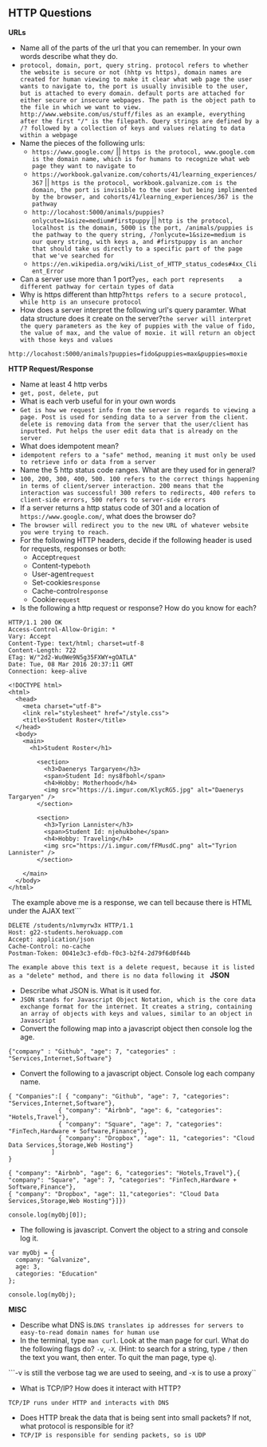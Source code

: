 ## HTTP Questions

__URLs__

* Name all of the parts of the url that you can remember.  In your own words describe what they do.
* ```protocol, domain, port, query string. protocol refers to whether the website is secure or not (hhtp vs https), domain names are created for human viewing to make it clear what web page the user wants to navigate to, the port is usually invisible to the user, but is attached to every domain. default ports are attached for either secure or insecure webpages. The path is the object path to the file in which we want to view. http://www.website.com/us/stuff/files as an example, everything after the first "/" is the filepath. Query strings are defined by a /? followed by a collection of keys and values relating to data within a webpage```
* Name the pieces of the following urls:
	* `https://www.google.com/` || ```https is the protocol, www.google.com is the domain name, which is for humans to recognize what web page they want to navigate to```
	* `https://workbook.galvanize.com/cohorts/41/learning_experiences/367` || ```https is the protocol, workbook.galvanize.com is the domain, the port is invisible to the user but being implimented by the browser, and cohorts/41/learning_experiences/367 is the pathway ```
	* `http://locahost:5000/animals/puppies?onlycute=1&size=medium#firstpuppy` || ```http is the protocol, localhost is the domain, 5000 is the port, /animals/puppies is the pathway to the query string, /?onlycute=1&size=medium is our query string, with keys a, and #firstpuppy is an anchor that should take us directly to a specific part of the page that we've searched for```
	* `https://en.wikipedia.org/wiki/List_of_HTTP_status_codes#4xx_Client_Error`
* Can a server use more than 1 port?```yes, each port represents	a different pathway for certain types of data```
* Why is https different than http?```https refers to a secure protocol, while http is an unsecure protocol```
* How does a server interpret the following url's query paramter.  What data structure does it create on the server?```the server will interpret the query parameters as the key of puppies with the value of fido, the value of max, and the value of moxie. it will return an object with those keys and values```

```
http://locahost:5000/animals?puppies=fido&puppies=max&puppies=moxie
```

__HTTP Request/Response__

* Name at least 4 http verbs
* ```get, post, delete, put```
* What is each verb useful for in your own words
* ```Get is how we request info from the server in regards to viewing a page. Post is used for sending data to a server from the client. delete is removing data from the server that the user/client has inputted. Put helps the user edit data that is already on the server```
* What does idempotent mean?
* ```idempotent refers to a "safe" method, meaning it must only be used to retrieve info or data from a server  ```
* Name the 5 http status code ranges.  What are they used for in general?
*  ```100, 200, 300, 400, 500. 100 refers to the correct things happening in terms of client/server interaction. 200 means that the interaction was successful! 300 refers to redirects, 400 refers to client-side errors, 500 refers to server-side errors ```
* If a server returns a http status code of 301 and a location of `https://www.google.com/`, what does the browser do?
* ```The browser will redirect you to the new URL of whatever website you were trying to reach. ```
* For the following HTTP headers, decide if the following header is used for requests, responses or both:
	* Accept```request```
	* Content-type```both```
	* User-agent```request```
	* Set-cookies```response```
	* Cache-control```response```
	* Cookie```request```
* Is the following a http request or response?  How do you know for each?

```
HTTP/1.1 200 OK
Access-Control-Allow-Origin: *
Vary: Accept
Content-Type: text/html; charset=utf-8
Content-Length: 722
ETag: W/"2d2-Wu0We9N5g35FXWY+gOATLA"
Date: Tue, 08 Mar 2016 20:37:11 GMT
Connection: keep-alive

<!DOCTYPE html>
<html>
  <head>
    <meta charset="utf-8">
    <link rel="stylesheet" href="/style.css">
    <title>Student Roster</title>
  </head>
  <body>
    <main>
      <h1>Student Roster</h1>
    
        <section>
          <h3>Daenerys Targaryen</h3>
          <span>Student Id: nys8fbohl</span>
          <h4>Hobby: Motherhood</h4>
          <img src="https://i.imgur.com/KlycRG5.jpg" alt="Daenerys Targaryen" />
        </section>
      
        <section>
          <h3>Tyrion Lannister</h3>
          <span>Student Id: njehukbohe</span>
          <h4>Hobby: Traveling</h4>
          <img src="https://i.imgur.com/fFMusdC.png" alt="Tyrion Lannister" />
        </section>
      
    </main>
  </body>
</html>
```
``` ```The example above me is a response, we can tell because there is HTML under the AJAX text```

```
DELETE /students/n1vmyrw3x HTTP/1.1
Host: g22-students.herokuapp.com
Accept: application/json
Cache-Control: no-cache
Postman-Token: 0041e3c3-efdb-f0c3-b2f4-2d79f6d0f44b
```
```The example above this text is a delete request, because it is listed as a "delete" method, and there is no data following it ```
__JSON__

* Describe what JSON is.  What is it used for.
* ```JSON stands for Javascript Object Notation, which is the core data exchange format for the internet. It creates a string, containing an array of objects with keys and values, similar to an object in Javascript```
* Convert the following map into a javascript object then console log the age.

```
{"company" : "Github", "age": 7, "categories" : "Services,Internet,Software"}
```
* Convert the following to a javascript object.  Console log each company name.

```
{ "Companies":[ { "company": "Github", "age": 7, "categories": "Services,Internet,Software"},
              { "company": "Airbnb", "age": 6, "categories": "Hotels,Travel"},
              { "company": "Square", "age": 7, "categories": "FinTech,Hardware + Software,Finance"},
              { "company": "Dropbox", "age": 11, "categories": "Cloud Data Services,Storage,Web Hosting"}
            ]
}
```
```var myObj =JSON.parse('{ "Companies":[ { "company": "Github","age"7,"categories":"Services,Internet,Software,
{ "company": "Airbnb", "age": 6, "categories": "Hotels,Travel"},{ "company": "Square", "age": 7, "categories": "FinTech,Hardware + Software,Finance"},
{ "company": "Dropbox", "age": 11,"categories": "Cloud Data Services,Storage,Web Hosting"}]})
``` 
```console.log(myObj[0]);```






* The following is javascript.  Convert the object to a string and console log it.

```
var myObj = {
  company: "Galvanize",
  age: 3,
  categories: "Education"
};
```
```JSON.stringify({ company: "Galvanize"", age: 3, categories: "Education"});
console.log(myObj);
```
__MISC__

* Describe what DNS is.```DNS translates ip addresses for servers to easy-to-read domain names for human use```
* In the terminal, type `man curl`.  Look at the man page for curl.  What do the following flags do? `-v`, `-X`.  (Hint: to search for a string, type `/` then the text you want, then enter.  To quit the man page, type `q`).

```-v is still the verbose tag we are used to seeing, and -x is to use a proxy``

* What is TCP/IP?  How does it interact with HTTP?

```TCP/IP runs under HTTP and interacts with DNS```

* Does HTTP break the data that is being sent into small packets?  If not, what protocol is responsible for it?
* ```TCP/IP is responsible for sending packets, so is UDP```
